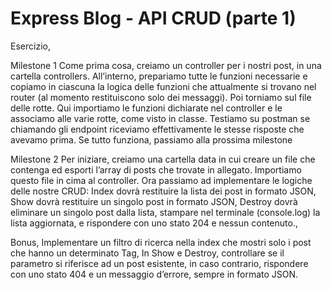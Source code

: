 Express Blog - API CRUD (parte 1)
===
Esercizio,

Milestone 1
Come prima cosa, creiamo un controller per i nostri post, in una cartella controllers. 
All’interno, prepariamo tutte le funzioni necessarie e copiamo in ciascuna la logica delle funzioni che attualmente si trovano nel router (al momento restituiscono solo dei messaggi). 
Poi torniamo sul file delle rotte. Qui importiamo le funzioni dichiarate nel controller e le associamo alle varie rotte, come visto in classe.
Testiamo su postman se chiamando gli endpoint riceviamo effettivamente le stesse risposte che avevamo prima. 
Se tutto funziona, passiamo alla prossima milestone

Milestone 2
Per iniziare, creiamo una cartella data  in cui creare un file che contenga ed esporti l’array di posts che trovate in allegato.  Importiamo questo file in cima al controller. 
Ora passiamo ad implementare le logiche delle nostre CRUD:
Index dovrà restituire la lista dei post in formato JSON,
Show dovrà restituire un singolo post in formato JSON,
Destroy dovrà eliminare un singolo post dalla lista, stampare nel terminale (console.log) la lista aggiornata, e rispondere con uno stato 204 e nessun contenuto.,

Bonus,
Implementare un filtro di ricerca nella index che mostri solo i post che hanno un determinato Tag,
In Show e Destroy, controllare se il parametro si riferisce ad un post esistente, in caso contrario, rispondere con uno stato 404 e un messaggio d’errore, sempre in formato JSON.